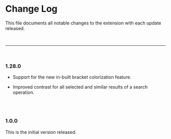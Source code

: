 # Change Log

This file documents all notable changes to the extension with each update released.

<br>
<hr>
<br>

### 1.28.0

- Support for the new in-built bracket colorization feature.

- Improved contrast for all selected and similar results of a search operation.

<br>
<br>

### 1.0.0

This is the initial version released.

<br>
<br>
